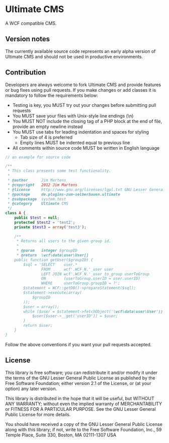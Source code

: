 Ultimate CMS
===============================

A WCF compatible CMS.


Version notes
-------------

The currently available source code represents an early alpha version of Ultimate CMS and should not be used in productive environments.

Contribution
------------

Developers are always welcome to fork Ultimate CMS and provide features or bug fixes using pull requests. If you make changes or add classes it is mandatory to follow the requirements below:

* Testing is key, you MUST try out your changes before submitting pull requests
* You MUST save your files with Unix-style line endings (\n)
* You MUST NOT include the closing tag of a PHP block at the end of file, provide an empty newline instead
* You MUST use tabs for leading indentation and spaces for styling
    * Tab size of 4 is preferred
    * Empty lines MUST be indented equal to previous line
* All comments within source code MUST be written in English language

```php
// an example for source code

/**
 * This class presents some test functionality.
 * 
 * @author		Jim Martens
 * @copyright	2012 Jim Martens
 * @license		http://www.gnu.org/licenses/lgpl.txt GNU Lesser General Public License
 * @package		de.plugins-zum-selberbauen.ultimate
 * @subpackage	system.test
 * @category	Ultimate CMS
 */
class A {
	public $test = null;
	protected $test2 = 'test2';
	private $test3 = array('test3');
	
	/**
	 * Returns all users to the given group id.
	 * 
	 * @param	integer	$groupID
	 * @return	\wcf\data\user\User[]
	public function getUser($groupID) {
		$sql = 'SELECT    user.*
		        FROM      wcf'.WCF_N.'_user user
		        LEFT JOIN wcf'.WCF_N.'_user_to_group userToGroup
		        ON        (userToGroup.userID = user.userID)
		        WHERE     userToGroup.groupID = ?';
		$statement = WCF::getDB()->prepareStatement($sql);
		$statement->execute(array(
			$groupID
		));
		$user = array();
		while ($user = $statement->fetchObject('\wcf\data\user\User')) {
			$user[$user->__get('userID')] = $user;
		}
		return $user;
	}
}
```

Follow the above conventions if you want your pull requests accepted.

License
-------

This library is free software; you can redistribute it and/or
modify it under the terms of the GNU Lesser General Public License
as published by the Free Software Foundation; either version 2.1
of the License, or (at your option) any later version.

This library is distributed in the hope that it will be useful,
but WITHOUT ANY WARRANTY; without even the implied warranty of
MERCHANTABILITY or FITNESS FOR A PARTICULAR PURPOSE. See the GNU
Lesser General Public License for more details.

You should have received a copy of the GNU Lesser General Public
License along with this library; if not, write to the Free Software
Foundation, Inc., 59 Temple Place, Suite 330, Boston, MA 02111-1307 USA